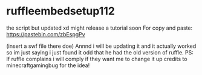 # ruffleembedsetup112
the script but updated xd might release a tutorial soon
For copy and paste:
https://pastebin.com/zbEspgPv

(insert a swf file there doe)
Annnd i will be updating it and it actually worked so im just saying i just found it odd that he had the old version of ruffle.
PS: If ruffle complains i will comply if they want me to change it up credits to minecraftgamingbug for the idea!
